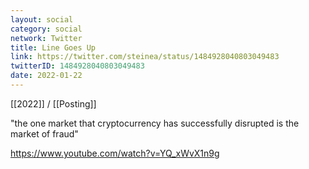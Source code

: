```yaml
---
layout: social
category: social
network: Twitter
title: Line Goes Up
link: https://twitter.com/steinea/status/1484928040803049483
twitterID: 1484928040803049483
date: 2022-01-22
---
```


[[2022]] / [[Posting]]

"the one market that cryptocurrency has successfully disrupted is the market of fraud"

<https://www.youtube.com/watch?v=YQ_xWvX1n9g>
